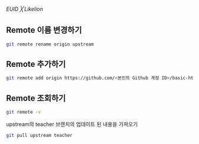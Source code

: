 ###### EUID ╳ Likelion

## Remote 이름 변경하기

```sh
git remote rename origin upstream
```

## Remote 추가하기

```sh
git remote add origin https://github.com/<본인의 Github 계정 ID>/basic-html-css.git
```

## Remote 조회하기

```sh
git remote -v
```

upstream의 teacher 브랜치의 업데이트 된 내용을 가져오기

```sh
git pull upstream teacher
```

